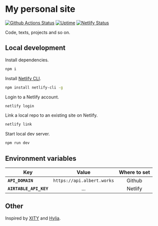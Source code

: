 # My personal site

[![Github Actions Status](https://github.com/albertmolodec/albertmolodec.github.io/workflows/Build%20and%20Deploy/badge.svg)](https://github.com/albertmolodec/albertmolodec.github.io/actions)
[![Uptime](https://img.shields.io/endpoint?url=https://raw.githubusercontent.com/albertmolodec/upptime/master/api/personal-website/uptime.json)](https://status.albert.works)
[![Netlify Status](https://api.netlify.com/api/v1/badges/69934195-20b2-40e6-9c52-052660d07387/deploy-status)](https://app.netlify.com/sites/albertworks/deploys)

Code, texts, projects and so on.

## Local development

Install dependencies.

```bash
npm i
```

Install [Netlify CLI](https://github.com/netlify/cli).

```bash
npm install netlify-cli -g
```

Login to a Netlify account.

```bash
netlify login
```

Link a local repo to an existing site on Netlify.

```bash
netlify link
```

Start local dev server.

```bash
npm run dev
```

## Environment variables

| Key                    |               Value               | Where to set |
| ---------------------- | :-------------------------------: | :----------: |
| **`API_DOMAIN`**       |    `https://api.albert.works`     |    Github    |
| **`AIRTABLE_API_KEY`** |                ...                |   Netlify    |

## Other

Inspired by [XITY](https://github.com/equinusocio/xity-starter) and [Hylia](https://github.com/hankchizljaw/hylia).
